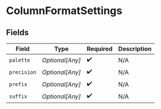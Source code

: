 # ColumnFormatSettings


## Fields

| Field              | Type               | Required           | Description        |
| ------------------ | ------------------ | ------------------ | ------------------ |
| `palette`          | *Optional[Any]*    | :heavy_check_mark: | N/A                |
| `precision`        | *Optional[Any]*    | :heavy_check_mark: | N/A                |
| `prefix`           | *Optional[Any]*    | :heavy_check_mark: | N/A                |
| `suffix`           | *Optional[Any]*    | :heavy_check_mark: | N/A                |